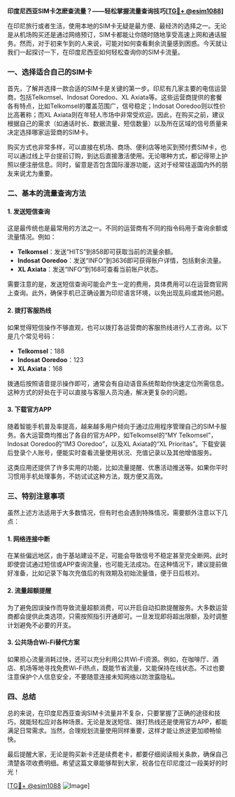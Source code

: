 **印度尼西亚SIM卡怎麽查流量？——轻松掌握流量查询技巧[[TG💪+ @esim1088](https://t.me/s/esim1088)]**

在印尼旅行或者生活，使用本地的SIM卡无疑是最方便、最经济的选择之一。无论是从机场购买还是通过网络预订，SIM卡都能让你随时随地享受高速上网和通话服务。然而，对于初来乍到的人来说，可能对如何查看剩余流量感到困惑。今天就让我们一起探讨一下，在印度尼西亚如何轻松查询你的SIM卡流量。

### 一、选择适合自己的SIM卡

首先，了解并选择一款合适的SIM卡是关键的第一步。印尼有几家主要的电信运营商，包括Telkomsel、Indosat Ooredoo、XL Axiata等。这些运营商提供的套餐各有特点，比如Telkomsel的覆盖范围广，信号稳定；Indosat Ooredoo则以性价比高著称；而XL Axiata则在年轻人市场中非常受欢迎。因此，在购买之前，建议根据自己的需求（如通话时长、数据流量、短信数量）以及所在区域的信号质量来决定选择哪家运营商的SIM卡。

购买方式也非常多样，可以直接在机场、商场、便利店等地买到预付费SIM卡，也可以通过线上平台提前订购，到达后直接激活使用。无论哪种方式，都记得带上护照以便注册信息。同时，留意是否包含国际漫游功能，这对于经常往返国内外的朋友来说尤为重要。

### 二、基本的流量查询方法

#### 1. 发送短信查询
这是最传统也是最常用的方法之一。不同的运营商有不同的指令码用于查询余额或流量情况。例如：
- **Telkomsel**：发送“HITS”到858即可获取当前的流量余额。
- **Indosat Ooredoo**：发送“INFO”到3636即可获得账户详情，包括剩余流量。
- **XL Axiata**：发送“INFO”到168可查看当前账户状态。

需要注意的是，发送短信查询可能会产生一定的费用，具体费用可以在运营商官网上查询。此外，确保手机已正确设置为印尼语言环境，以免出现乱码或其他问题。

#### 2. 拨打客服热线
如果觉得短信操作不够直观，也可以拨打各运营商的客服热线进行人工咨询。以下是几个常见号码：
- **Telkomsel**：188
- **Indosat Ooredoo**：123
- **XL Axiata**：168

拨通后按照语音提示操作即可，通常会有自动语音系统帮助你快速定位所需信息。这种方式的好处在于可以直接与客服人员沟通，解决更复杂的问题。

#### 3. 下载官方APP
随着智能手机普及率提高，越来越多用户倾向于通过应用程序管理自己的SIM卡服务。各大运营商均推出了各自的官方APP，如Telkomsel的“MY Telkomsel”，Indosat Ooredoo的“IM3 Ooredoo”，以及XL Axiata的“XL Prioritas”。下载安装后登录个人账号，便能实时查看流量使用状况、充值记录以及其他增值服务。

这类应用还提供了许多实用的功能，比如流量提醒、优惠活动推送等。如果你平时习惯用手机处理事务，不妨试试这种方法，既方便又高效。

### 三、特别注意事项

虽然上述方法适用于大多数情况，但有时也会遇到特殊情况，需要额外注意以下几点：

#### 1. 网络连接中断
在某些偏远地区，由于基站建设不足，可能会导致信号不稳定甚至完全断网。此时即使尝试通过短信或APP查询流量，也可能无法成功。在这种情况下，建议提前做好准备，比如记录下每次充值后的有效期及初始流量值，便于日后核对。

#### 2. 流量超额提醒
为了避免因误操作而导致流量超额消费，可以开启自动扣款提醒服务。大多数运营商都会提供此类选项，只需按照指引开通即可。一旦发现即将超出限额，及时调整计划避免不必要的开支。

#### 3. 公共场合Wi-Fi替代方案
如果担心流量消耗过快，还可以充分利用公共Wi-Fi资源。例如，在咖啡厅、酒店、机场等地寻找免费Wi-Fi热点，既能节省流量，又能保持在线状态。不过也要注意保护个人信息安全，不要随意连接未知网络以防泄露隐私。

### 四、总结

总的来说，在印度尼西亚查询SIM卡流量并不复杂，只要掌握了正确的途径和技巧，就能轻松应对各种场景。无论是发送短信、拨打热线还是使用官方APP，都能满足日常需求。当然，合理规划流量使用同样重要，这样才能让旅途更加顺畅愉快。

最后提醒大家，无论是购买新卡还是续费老卡，都要仔细阅读相关条款，确保自己清楚各项收费明细。希望这篇文章能够帮到大家，祝各位在印尼度过一段美好的时光！

[[TG💪+ @esim1088](https://t.me/s/esim1088) ![Image](https://i.postimg.cc/4NQfJmqS/Snipaste-2025-05-13-00-14-12.png)]